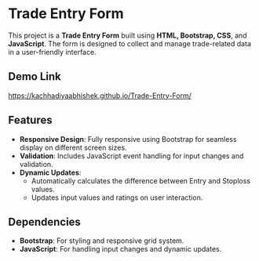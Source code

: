# Trade Entry Form

This project is a **Trade Entry Form** built using **HTML, Bootstrap, CSS**, and **JavaScript**. The form is designed to collect and manage trade-related data in a user-friendly interface. 

## Demo Link
https://kachhadiyaabhishek.github.io/Trade-Entry-Form/

## Features

- **Responsive Design**: Fully responsive using Bootstrap for seamless display on different screen sizes.
- **Validation**: Includes JavaScript event handling for input changes and validation.
- **Dynamic Updates**:
  - Automatically calculates the difference between Entry and Stoploss values.
  - Updates input values and ratings on user interaction.

## Dependencies
- **Bootstrap**: For styling and responsive grid system.
- **JavaScript**: For handling input changes and dynamic updates.
